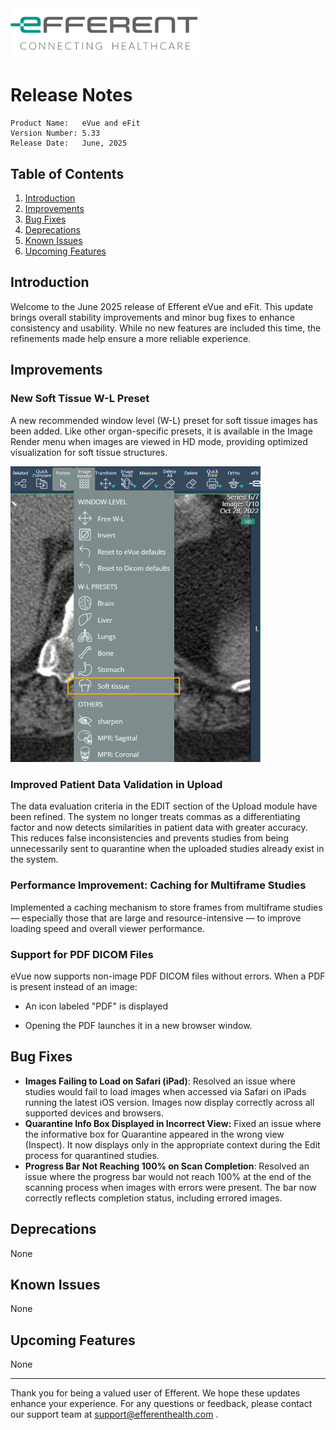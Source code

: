 <img class="logo" width="300" alt="logo" src="../../efferent_logo.png" />

<br/>

# Release Notes

```
Product Name:   eVue and eFit
Version Number: 5.33
Release Date:   June, 2025
```

## Table of Contents

1. [Introduction](#introduction)
2. [Improvements](#improvements)
3. [Bug Fixes](#bug-fixes)
4. [Deprecations](#deprecations)
5. [Known Issues](#known-issues)
6. [Upcoming Features](#upcoming-features)

## Introduction

Welcome to the June 2025 release of Efferent eVue and eFit. This update brings overall stability improvements and minor bug fixes to enhance consistency and usability. While no new features are included this time, the refinements made help ensure a more reliable experience.

## Improvements

### New Soft Tissue W-L Preset
A new recommended window level (W-L) preset for soft tissue images has been added. Like other organ-specific presets, it is available in the Image Render menu when images are viewed in HD mode, providing optimized visualization for soft tissue structures.

<img width=400 src="softissue.png">

### Improved Patient Data Validation in Upload
The data evaluation criteria in the EDIT section of the Upload module have been refined. The system no longer treats commas as a differentiating factor and now detects similarities in patient data with greater accuracy. This reduces false inconsistencies and prevents studies from being unnecessarily sent to quarantine when the uploaded studies already exist in the system.

### Performance Improvement: Caching for Multiframe Studies
Implemented a caching mechanism to store frames from multiframe studies — especially those that are large and resource-intensive — to improve loading speed and overall viewer performance.

### Support for PDF DICOM Files
eVue now supports non-image PDF DICOM files without errors. When a PDF is present instead of an image:

- An icon labeled "PDF" is displayed

- Opening the PDF launches it in a new browser window.



## Bug Fixes

- **Images Failing to Load on Safari (iPad)**: Resolved an issue where studies would fail to load images when accessed via Safari on iPads running the latest iOS version. Images now display correctly across all supported devices and browsers.
- **Quarantine Info Box Displayed in Incorrect View:** Fixed an issue where the informative box for Quarantine appeared in the wrong view (Inspect). It now displays only in the appropriate context during the Edit process for quarantined studies.
- **Progress Bar Not Reaching 100% on Scan Completion**: Resolved an issue where the progress bar would not reach 100% at the end of the scanning process when images with errors were present. The bar now correctly reflects completion status, including errored images.


## Deprecations

None

## Known Issues

None

## Upcoming Features

None


---

Thank you for being a valued user of Efferent. We hope these updates enhance your experience. For any questions or feedback, please contact our support team at support@efferenthealth.com .